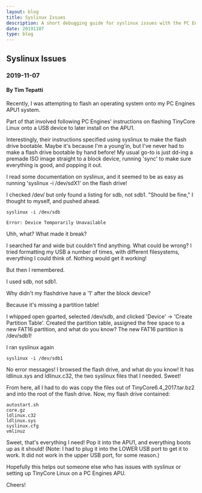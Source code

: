 ```yaml
---
layout: blog
title: Syslinux Issues
description: A short debugging guide for syslinux issues with the PC Engines APU1.
date: 20191107
type: blog
---
```


## Syslinux Issues
### 2019-11-07
#### By Tim Tepatti

Recently, I was attempting to flash an operating system onto my PC Engines APU1 system.

Part of that involved following PC Engines' instructions on flashing TinyCore Linux onto a USB device to later install on the APU1.

Interestingly, their instructions specified using syslinux to make the flash drive bootable. Maybe it's because I'm a young'in, but I've never had to make a flash drive bootable by hand before! My usual go-to is just dd-ing a premade ISO image straight to a block device, running 'sync' to make sure everything is good, and popping it out.

I read some documentation on syslinux, and it seemed to be as easy as running 'syslinux -i /dev/sdX1' on the flash drive!

I checked /dev/ but only found a listing for sdb, not sdb1. "Should be fine," I thought to myself, and pushed ahead.

    syslinux -i /dev/sdb

    Error: Device Temporarily Unavailable

Uhh, what? What made it break?

I searched far and wide but couldn't find anything. What could be wrong? I tried formatting my USB a number of times, with different filesystems, everything I could think of. Nothing would get it working!

But then I remembered.

I used sdb, not sdb1.

Why didn't my flashdrive have a '1' after the block device?

Because it's missing a partition table!

I whipped open gparted, selected /dev/sdb, and clicked 'Device' -> 'Create Partition Table'. Created the partition table, assigned the free space to a new FAT16 partition, and what do you know? The new FAT16 partition is /dev/sdb1!

I ran syslinux again

    syslinux -i /dev/sdb1

No error messages! I browsed the flash drive, and what do you know! It has ldlinux.sys and ldlinux.c32, the two syslinux files that I needed. Sweet!

From here, all I had to do was copy the files out of TinyCore6.4_2017.tar.bz2 and into the root of the flash drive. Now, my flash drive contained:

    autostart.sh
    core.gz
    ldlinux.c32
    ldlinux.sys
    syslinux.cfg
    vmlinuz

Sweet, that's everything I need! Pop it into the APU1, and everything boots up as it should! (Note: I had to plug it into the LOWER USB port to get it to work. It did not work in the upper USB port, for some reason.)

Hopefully this helps out someone else who has issues with syslinux or setting up TinyCore Linux on a PC Engines APU.

Cheers!